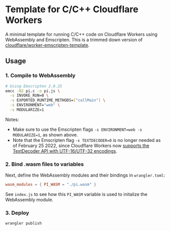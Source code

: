 # Template for C/C++ Cloudflare Workers

A minimal template for running C/C++ code on Cloudflare Workers using WebAssembly and Emscripten. This is a trimmed down version of [cloudflare/worker-emscripten-template](https://github.com/cloudflare/worker-emscripten-template).

## Usage

### 1. Compile to WebAssembly

```bash
# Using Emscripten 2.0.25
emcc -O2 pi.c -o pi.js \
  -s INVOKE_RUN=0 \
  -s EXPORTED_RUNTIME_METHODS=["callMain"] \
  -s ENVIRONMENT="web" \
  -s MODULARIZE=1
```

Notes:

* Make sure to use the Emscripten flags `-s ENVIRONMENT=web -s MODULARIZE=1`, as shown above.
* Note that the Emscripten flag `-s TEXTDECODER=0` is no longer needed as of February 25 2022, since Cloudflare Workers now [supports the TextDecoder API with UTF-16/UTF-32 encodings](https://community.cloudflare.com/t/2022-2-25-workers-runtime-release-notes/360450).

### 2. Bind .wasm files to variables

Next, define the WebAssembly modules and their bindings in `wrangler.toml`:

```toml
wasm_modules = { PI_WASM = "./pi.wasm" }
```

See `index.js` to see how this `PI_WASM` variable is used to initalize the WebAssembly module.

### 3. Deploy

```
wrangler publish
```
